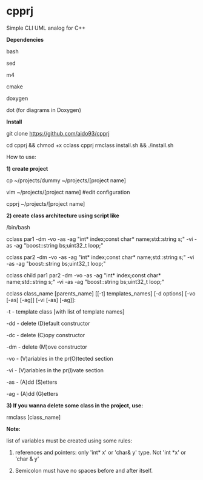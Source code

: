 # cpprj
Simple CLI UML analog for C++

**Dependencies**

bash

sed

m4

cmake

doxygen

dot (for diagrams in Doxygen)

**Install**

git clone https://github.com/aido93/cpprj

cd cpprj && chmod +x cclass cpprj rmclass install.sh && ./install.sh

How to use:

**1) create project**

  cp ~/projects/dummy ~/projects/[project name]
  
  vim ~/projects/[project name] #edit configuration
  
  cpprj ~/projects/[project name]
  
**2) create class architecture using script like**


/bin/bash

cclass par1 -dm -vo -as -ag "int* index;const char* name;std::string s;" -vi -as -ag "boost::string bs;uint32_t loop;"

cclass par2 -dm -vo -as -ag "int* index;const char* name;std::string s;" -vi -as -ag "boost::string bs;uint32_t loop;"

cclass child par1 par2 -dm -vo -as -ag "int* index;const char* name;std::string s;" -vi -as -ag "boost::string bs;uint32_t
loop;"

cclass class_name [parents_name] [[-t] templates_names] [-d options] [-vo [-as] [-ag]] [-vi [-as] [-ag]]:

-t  - template class [with list of template names]

-dd - delete (D)efault constructor

-dc - delete (C)opy constructor

-dm - delete (M)ove constructor



-vo - (V)ariables in the pr(O)tected section

-vi - (V)ariables in the pr(I)vate section

-as - (A)dd (S)etters

-ag - (A)dd (G)etters

**3) If you wanna delete some class in the project, use:**

rmclass [class_name]

**Note:** 

list of variables must be created using some rules:

1) references and pointers: only 'int* x' or 'char& y' type. Not 'int *x' or 'char & y'

2) Semicolon must have no spaces before and after itself.
